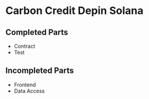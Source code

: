 # Carbon Credit Depin Solana

## Completed Parts
- Contract 
- Test

## Incompleted Parts
- Frontend
- Data Access